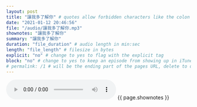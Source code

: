 ```yaml
---
layout: post
title: "讓我多了解你" # quotes allow forbidden characters like the colon
date: "2021-01-12 20:46:56"
file: "/audio/讓我多了解你.mp3"
shownotes: "讓我多了解你"
summary: "讓我多了解你"
duration: "file_duration" # audio length in min:sec
length: "file_length" # filesize in bytes
explicit: "no" # change to yes to flag with the explicit tag
block: "no" # change to yes to keep an episode from showing up in iTunes
# permalink: /1 # will be the ending part of the pages URL, delete to default to the title
---
```


<audio controls>
<source src="{{site.url}}{{site.baseurl}}{{ page.file }}" type="audio/x-mp3">
Your browser does not support the audio element.
</audio>
{{ page.shownotes }}
